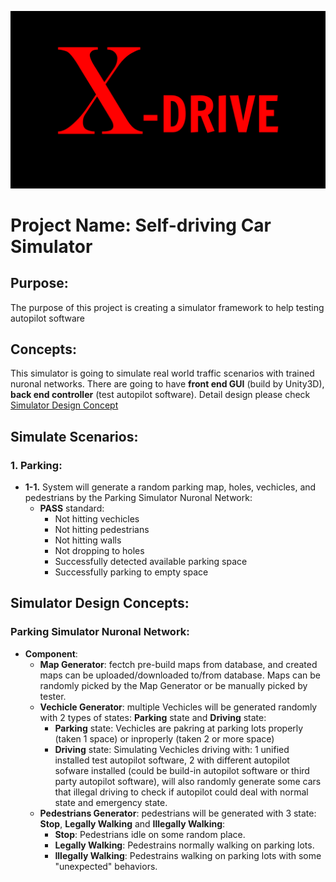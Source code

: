 
![X-Drive](./md_source/cover_img.png)
# **Project Name: Self-driving Car Simulator**

## **Purpose**:
   The purpose of this project is creating a simulator framework to help testing autopilot software

## **Concepts**:
   This simulator is going to simulate real world traffic scenarios with trained nuronal networks. There are going to have **front end GUI** (build by Unity3D), **back end controller** (test autopilot software). Detail design please check [Simulator Design Concept](#Simulator-Design-Concepts)

## **Simulate Scenarios**:
   ### 1. Parking:
   * **1-1.** System will generate a random parking map, holes, vechicles, and pedestrians by the Parking Simulator Nuronal Network:
     * **PASS** standard:
       * Not hitting vechicles
       * Not hitting pedestrians
       * Not hitting walls
       * Not dropping to holes
       * Successfully detected available parking space
       * Successfully parking to empty space


## **Simulator Design Concepts**:
   ### Parking Simulator Nuronal Network:
   * **Component**:
     * **Map Generator**: fectch pre-build maps from database, and created maps can be uploaded/downloaded to/from database. Maps can be randomly picked by the Map Generator or be manually picked by tester.
     * **Vechicle Generator**: multiple Vechicles will be generated randomly with 2 types of states: **Parking** state and **Driving** state:
       * **Parking** state: Vechicles are pakring at parking lots properly (taken 1 space) or inproperly (taken 2 or more space)
       * **Driving** state: Simulating Vechicles driving with: 1 unified installed test autopilot software, 2 with different autopilot sofware installed (could be build-in autopilot software or third party autopilot software), will also randomly generate some cars that illegal driving to check if autopilot could deal with normal state and emergency state.
     * **Pedestrians Generator**: pedestrians will be generated with 3 state: **Stop**, **Legally Walking** and **Illegally Walking**:
       * **Stop**: Pedestrians idle on some random place.
       * **Legally Walking**: Pedestrains normally walking on parking lots.
       * **Illegally Walking**: Pedestrains walking on parking lots with some "unexpected" behaviors.